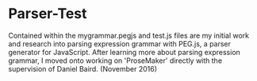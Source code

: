 # Parser-Test

Contained within the mygrammar.pegjs and test.js files are my initial work and research into parsing expression grammar with PEG.js, a parser generator for JavaScript. After learning more about parsing expression grammar, I moved onto working on 'ProseMaker' directly with the supervision of Daniel Baird. (November 2016)
